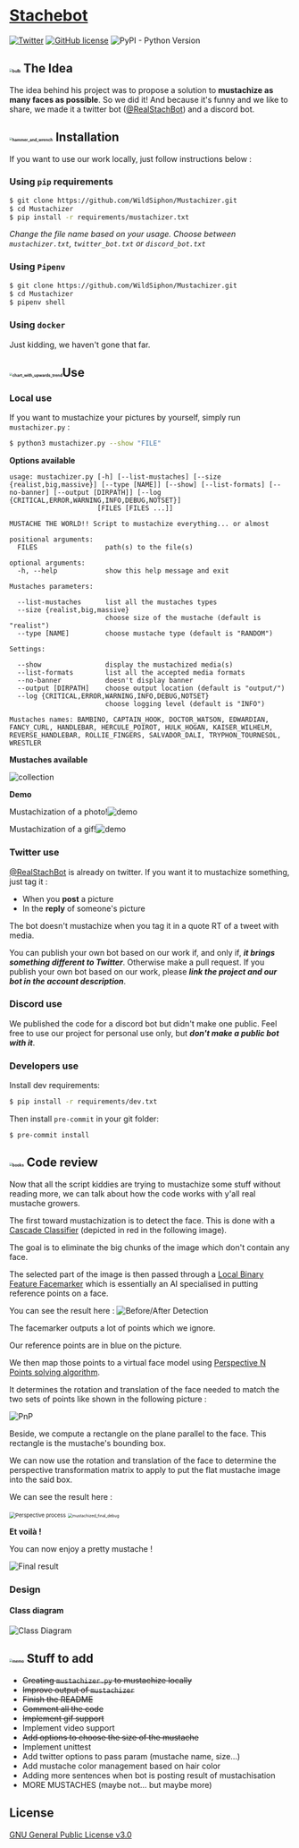 # [Stachebot](https://github.com/WildSiphon/Stachebot)
[![Twitter](https://img.shields.io/twitter/url?label=RealStachBot&style=social&url=https%3A%2F%2Ftwitter.com%2FRealStachBot)](https://twitter.com/RealStachBot) [![GitHub license](https://img.shields.io/github/license/WildSiphon/Mustachizer)](https://github.com/WildSiphon/Mustachizer/blob/main/LICENSE) ![PyPI - Python Version](https://img.shields.io/pypi/pyversions/p)

## <img src="https://github.githubassets.com/images/icons/emoji/unicode/1f4a1.png" alt="bulb" style="zoom:33%;" /> The Idea

The idea behind his project was to propose a solution to **mustachize as many faces as possible**. So we did it!
And because it's funny and we like to share, we made it a twitter bot ([@RealStachBot](https://twitter.com/RealStachBot)) and a discord bot.

## <img src="https://github.githubassets.com/images/icons/emoji/unicode/1f6e0.png" alt="hammer_and_wrench" style="zoom:33%;" /> Installation

If you want to use our work locally, just follow instructions below :

### Using `pip` requirements

```bash
$ git clone https://github.com/WildSiphon/Mustachizer.git
$ cd Mustachizer
$ pip install -r requirements/mustachizer.txt
```

*Change the file name based on your usage. Choose between `mustachizer.txt`, `twitter_bot.txt` or `discord_bot.txt`*

### Using `Pipenv`

```bash
$ git clone https://github.com/WildSiphon/Mustachizer.git
$ cd Mustachizer
$ pipenv shell
```

### Using `docker`

Just kidding, we haven't gone that far.

## <img src="https://github.githubassets.com/images/icons/emoji/unicode/1f4c8.png" alt="chart_with_upwards_trend" style="zoom:33%;" />Use

### Local use

If you want to mustachize your pictures by yourself, simply run `mustachizer.py` :

```bash
$ python3 mustachizer.py --show "FILE"
```

**Options available**

```
usage: mustachizer.py [-h] [--list-mustaches] [--size {realist,big,massive}] [--type [NAME]] [--show] [--list-formats] [--no-banner] [--output [DIRPATH]] [--log {CRITICAL,ERROR,WARNING,INFO,DEBUG,NOTSET}]
                      [FILES [FILES ...]]

MUSTACHE THE WORLD!! Script to mustachize everything... or almost

positional arguments:
  FILES                 path(s) to the file(s)

optional arguments:
  -h, --help            show this help message and exit

Mustaches parameters:

  --list-mustaches      list all the mustaches types
  --size {realist,big,massive}
                        choose size of the mustache (default is "realist")
  --type [NAME]         choose mustache type (default is "RANDOM")

Settings:

  --show                display the mustachized media(s)
  --list-formats        list all the accepted media formats
  --no-banner           doesn't display banner
  --output [DIRPATH]    choose output location (default is "output/")
  --log {CRITICAL,ERROR,WARNING,INFO,DEBUG,NOTSET}
                        choose logging level (default is "INFO")

Mustaches names: BAMBINO, CAPTAIN_HOOK, DOCTOR_WATSON, EDWARDIAN, FANCY_CURL, HANDLEBAR, HERCULE_POIROT, HULK_HOGAN, KAISER_WILHELM, REVERSE_HANDLEBAR, ROLLIE_FINGERS, SALVADOR_DALI, TRYPHON_TOURNESOL,
WRESTLER

```

**Mustaches available**

![collection](assets/documentation/collection.png)

**Demo**

Mustachization of a photo!![demo](assets/documentation/demo_photo.gif)

Mustachization of a gif!![demo](assets/documentation/demo_gif.gif)

### Twitter use

[@RealStachBot](https://twitter.com/RealStachBot) is already on twitter. If you want it to mustachize something, just tag it :

+ When you **post** a picture
+ In the **reply** of someone's picture

The bot doesn't mustachize when you tag it in a quote RT of a tweet with media.

You can publish your own bot based on our work if, and only if, ***it brings something different to Twitter***. Otherwise make a pull request.
If you publish your own bot based on our work, please ***link the project and our bot in the account description***.

### Discord use

We published the code for a discord bot but didn't make one public.
Feel free to use our project for personal use only, but ***don't make a public bot with it***.

### Developers use

Install dev requirements:
```bash
$ pip install -r requirements/dev.txt
```

Then install `pre-commit` in your git folder:
```
$ pre-commit install
```

## <img src="https://github.githubassets.com/images/icons/emoji/unicode/1f4da.png" alt="books" style="zoom:33%;" /> Code review

Now that all the script kiddies are trying to mustachize some stuff without reading more, we can talk about how the code works with y'all real mustache growers.

The first toward mustachization is to detect the face.
This is done with a [Cascade Classifier](https://docs.opencv.org/4.5.3/db/d28/tutorial_cascade_classifier.html) (depicted in red in the following image).

The goal is to eliminate the big chunks of the image which don't contain any face.

The selected part of the image is then passed through a [Local Binary Feature Facemarker](https://docs.opencv.org/3.4.15/javadoc/org/opencv/face/FacemarkLBF.html) which is essentially an AI specialised in putting reference points on a face.

You can see the result here :
![Before/After Detection](assets/documentation/before_after.jpg)

The facemarker outputs a lot of points which we ignore.

Our reference points are in blue on the picture.

We then map those points to a virtual face model using [Perspective N Points solving algorithm](https://shimat.github.io/opencvsharp_docs/html/64263f79-df37-20d6-0753-daf54d958ffe.htm).

It determines the rotation and translation of the face needed to match the two sets of points like shown in the following picture :

![PnP](https://docs.opencv.org/master/pnp.jpg)

Beside, we compute a rectangle on the plane parallel to the face.
This rectangle is the mustache's bounding box.

We can now use the rotation and translation of the face to determine the perspective transformation matrix to apply to put the flat mustache image into the said box.

We can see the result here :

<img src="assets/documentation/mustache_perspective.jpg" alt="Perspective process" style="zoom: 67%;" />

<img src="assets/documentation/mustachized_final_debug.jpg" alt="mustachized_final_debug" style="zoom:50%;" />

**Et voilà !**

You can now enjoy a pretty mustache !

![Final result](assets/documentation/mustachized_final.jpg)

### Design

#### Class diagram

![Class Diagram](assets/documentation/puml/out/class_diagram/class_diagram.svg)

## <img src="https://github.githubassets.com/images/icons/emoji/unicode/1f4dd.png" alt="memo" style="zoom:33%;" /> Stuff to add

+ ~~Creating `mustachizer.py` to mustachize locally~~
+ ~~Improve output of `mustachizer`~~
+ ~~Finish the README~~
+ ~~Comment all the code~~
+ ~~Implement gif support~~
+ Implement video support
+ ~~Add options to choose the size of the mustache~~
+ Implement unittest
+ Add twitter options to pass param (mustache name, size...)
+ Add mustache color management based on hair color
+ Adding more sentences when bot is posting result of mustachisation
+ MORE MUSTACHES (maybe not… but maybe more)

## License

[GNU General Public License v3.0](https://www.gnu.org/licenses/gpl-3.0.fr.html)
